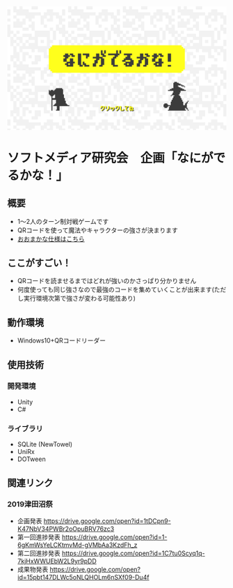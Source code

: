 ![ゲームタイトル](img/titleUI2.0.png) 

# ソフトメディア研究会　企画「なにがでるかな！」

## 概要
- 1～2人のターン制対戦ゲームです
- QRコードを使って魔法やキャラクターの強さが決まります
- [おおまかな仕様はこちら](DEF.md)

## ここがすごい！
- QRコードを読ませるまではどれが強いのかさっぱり分かりません
- 何度使っても同じ強さなので最強のコードを集めていくことが出来ます(ただし実行環境次第で強さが変わる可能性あり)

## 動作環境
- Windows10+QRコードリーダー

## 使用技術
### 開発環境
- Unity
- C#
### ライブラリ
- SQLite (NewTowel)
- UniRx
- DOTween

## 関連リンク
### 2019津田沼祭
- 企画発表 https://drive.google.com/open?id=1tDCpn9-K47NbV34PWBr2oOpuBRV76zc3
- 第一回進捗発表 https://drive.google.com/open?id=1-6gKmWsYeLCKtmvMd-gVMbAa3KzdFh_z
- 第二回進捗発表 https://drive.google.com/open?id=1C7tu0Scyq1q-7kjHxWWUEbW2L9yr9pDD
- 成果物発表 https://drive.google.com/open?id=15pbt147DLWc5oNLQHOLm6nSXf09-Du4f
